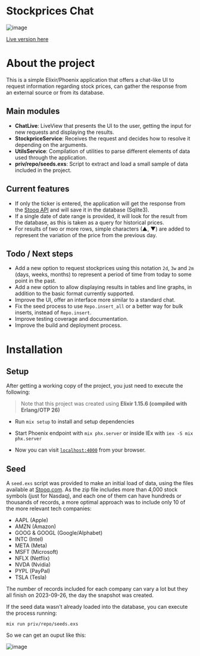 # Stockprices Chat
![image](https://github.com/faguilarm/stockprices_chat/assets/17299644/88793a6d-2ae0-4b99-9cab-78604000b2a1)

[Live version here](https://dark-wave-4173.fly.dev/)

# About the project
This is a simple Elixir/Phoenix application that offers a chat-like UI to request information regarding stock prices, can gather the response from an external source or from its database.
## Main modules
* **ChatLive**: LiveView that presents the UI to the user, getting the input for new requests and displaying the results.
* **StockpriceService**: Receives the request and decides how to resolve it depending on the arguments.
* **UtilsService**: Compilation of utilities to parse different elements of data used through the application.
* **priv/repo/seeds.exs**: Script to extract and load a small sample of data included in the project.
## Current features
* If only the ticker is entered, the application will get the response from the [Stooq API](https://stooq.com/) and will save it in the database (Sqlite3).
* If a single date of date range is provided, it will look for the result from the database, as this is taken as a query for historical prices.
* For results of two or more rows, simple characters (▲, ▼) are added to represent the variation of the price from the previous day.
## Todo / Next steps
* Add a new option to request stockprices using this notation `2d`, `3w` and `2m` (days, weeks, months) to represent a period of time from today to some point in the past.
* Add a new option to allow displaying results in tables and line graphs, in addition to the basic format currently supported.
* Improve the UI, offer an interface more similar to a standard chat.
* Fix the seed process to use `Repo.insert_all` or a better way for bulk inserts, instead of `Repo.insert`.
* Improve testing coverage and documentation.
* Improve the build and deployment process.
# Installation
## Setup
After getting a working copy of the project, you just need to execute the following:
> Note that this project was created using **Elixir 1.15.6 (compiled with Erlang/OTP 26)**

* Run `mix setup` to install and setup dependencies

* Start Phoenix endpoint with `mix phx.server` or inside IEx with `iex -S mix phx.server`

* Now you can visit [`localhost:4000`](http://localhost:4000) from your browser.

## Seed
A `seed.exs` script was provided to make an initial load of data, using the files available at [Stooq.com](https://stooq.com/db/h/). As the zip file includes more than 4,000 stock symbols (just for Nasdaq), and each one of them can have hundreds or thousands of records, a more optimal approach was to include only 10 of the more relevant tech companies:
* AAPL (Apple)
* AMZN (Amazon)
* GOOG & GOOGL (Google/Alphabet)
* INTC (Intel)
* META (Meta)
* MSFT (Microsoft)
* NFLX (Netflix)
* NVDA (Nvidia)
* PYPL (PayPal)
* TSLA (Tesla)

The number of records included for each company can vary a lot but they all finish on 2023-09-26, the day the snapshot was created. 

If the seed data wasn't already loaded into the database, you can execute the process running:

`mix run priv/repo/seeds.exs`

So we can get an ouput like this:

![image](https://github.com/faguilarm/stockprices_chat/assets/17299644/d0ac1af5-9ade-4627-ad7d-d1de3942baae)


